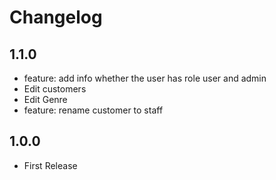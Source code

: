 # Changelog

## 1.1.0

- feature: add info whether the user has role user and admin
- Edit customers
- Edit Genre
- feature: rename customer to staff

## 1.0.0

- First Release
